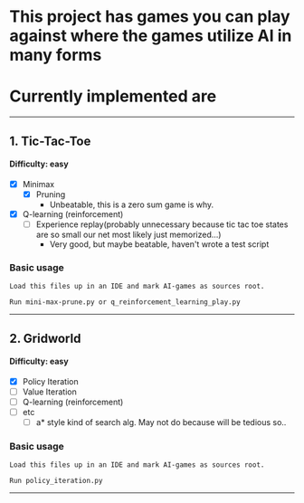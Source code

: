 # This project has games you can play against where the games utilize AI in many forms

# Currently implemented are

___

## 1. Tic-Tac-Toe
#### Difficulty: easy
* [x] Minimax
  * [x] Pruning 
    * Unbeatable, this is a zero sum game is why.
* [x] Q-learning (reinforcement)
  * [ ] Experience replay(probably unnecessary because tic tac toe states are so small our net most likely just memorized...)
    * Very good, but maybe beatable, haven't wrote a test script
  
### Basic usage
    Load this files up in an IDE and mark AI-games as sources root. 
    
    Run mini-max-prune.py or q_reinforcement_learning_play.py
___
## 2. Gridworld
#### Difficulty: easy
* [x] Policy Iteration
* [ ] Value Iteration
* [ ] Q-learning (reinforcement)
* [ ] etc
    * [ ] a* style kind of search alg. May not do because will be tedious so..
  
### Basic usage
    Load this files up in an IDE and mark AI-games as sources root. 
    
    Run policy_iteration.py
___

